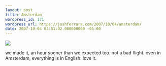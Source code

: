 ```yaml
---
layout: post
title: Amsterdam
wordpress_id: 171
wordpress_url: https://joshferrara.com/2007/10/04/amsterdam/
date: 2007-10-04 03:51:02.000000000 -05:00
---
```

<!--Mime Type of File is image/jpeg -->

<a href="https://joshferrara.com/wp-photos/20071004-045101-1.jpg"><img src="https://joshferrara.com/wp-photos/thumb.20071004-045101-1.jpg" /></a>

we made it, an hour sooner than we  expected too. not a bad flight.
even in Amsterdam, everything is in English. love it.
